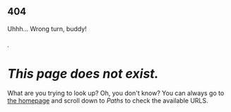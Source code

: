 ## 404
Uhhh... Wrong turn, buddy! 

###### .
# _This page does not exist._ 
What are you trying to look up? Oh, you don't know?
You can always go to [the homepage](https://kodedkodie.github.io) and scroll down to _Paths_ to check the available URLS.
